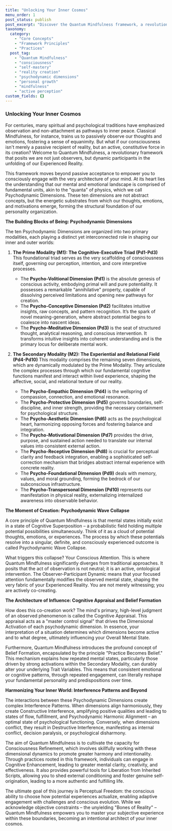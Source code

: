 ```yaml
---
title: "Unlocking Your Inner Cosmos"
menu_order: 1
post_status: publish
post_excerpt: "Discover the Quantum Mindfulness framework, a revolutionary approach to understanding and actively shaping your reality. This post delves into the psychodynamic dimensions that constitute your inner world and explains how conscious attention transforms potential into lived experience, empowering you to master your mental landscape."
taxonomy:
  category:
    - "Core Concepts"
    - "Framework Principles"
    - "Practices"
  post_tag:
    - "Quantum Mindfulness"
    - "consciousness"
    - "self-mastery"
    - "reality creation"
    - "psychodynamic dimensions"
    - "personal growth"
    - "mindfulness"
    - "active perception"
custom_fields: {}
---
```


### Unlocking Your Inner Cosmos

For centuries, many spiritual and psychological traditions have emphasized observation and non-attachment as pathways to inner peace. Classical Mindfulness, for instance, trains us to passively observe our thoughts and emotions, fostering a sense of equanimity. But what if our consciousness isn't merely a passive recipient of reality, but an active, constitutive force in its creation? Welcome to Quantum Mindfulness, a revolutionary framework that posits we are not just observers, but dynamic participants in the unfolding of our Experienced Reality.

This framework moves beyond passive acceptance to empower you to consciously engage with the very architecture of your mind. At its heart lies the understanding that our mental and emotional landscape is comprised of fundamental units, akin to the "quanta" of physics, which we call Psychodynamic Dimensions. These ten dimensions are not abstract concepts, but the energetic substrates from which our thoughts, emotions, and motivations emerge, forming the structural foundation of our personality organization.

**The Building Blocks of Being: Psychodynamic Dimensions**

The ten Psychodynamic Dimensions are organized into two primary modalities, each playing a distinct yet interconnected role in shaping our inner and outer worlds:

1.  **The Prime Modality (M1): The Cognitive-Executive Triad (Pd1-Pd3)**
    This foundational triad serves as the very scaffolding of consciousness itself, governing our perception, intention, and core interpretive processes.
    *   The **Psycho-Volitional Dimension (Pd1)** is the absolute genesis of conscious activity, embodying primal will and pure potentiality. It possesses a remarkable "annihilative" property, capable of dissolving perceived limitations and opening new pathways for creation.
    *   The **Psycho-Conceptive Dimension (Pd2)** facilitates intuitive insights, raw concepts, and pattern recognition. It’s the spark of novel meaning-generation, where abstract potential begins to coalesce into nascent ideas.
    *   The **Psycho-Meditative Dimension (Pd3)** is the seat of structured thought, analytical reasoning, and conscious intervention. It transforms intuitive insights into coherent understanding and is the primary locus for deliberate mental work.

2.  **The Secondary Modality (M2): The Experiential and Relational Field (Pd4-Pd10)**
    This modality comprises the remaining seven dimensions, which are dynamically modulated by the Prime Modality. They articulate the complex processes through which our fundamental cognitive functions manifest and interact within lived experience, shaping the affective, social, and relational texture of our reality.
    *   The **Psycho-Empathic Dimension (Pd4)** is the wellspring of compassion, connection, and emotional resonance.
    *   The **Psycho-Protective Dimension (Pd5)** governs boundaries, self-discipline, and inner strength, providing the necessary containment for psychological structure.
    *   The **Psycho-Aesthetic Dimension (Pd6)** acts as the psychological heart, harmonizing opposing forces and fostering balance and integration.
    *   The **Psycho-Motivational Dimension (Pd7)** provides the drive, purpose, and sustained action needed to translate our internal values into consistent external action.
    *   The **Psycho-Receptive Dimension (Pd8)** is crucial for perceptual clarity and feedback integration, enabling a sophisticated self-correction mechanism that bridges abstract internal experience with concrete reality.
    *   The **Psycho-Foundational Dimension (Pd9)** deals with memory, values, and moral grounding, forming the bedrock of our subconscious infrastructure.
    *   The **Psycho-Transpersonal Dimension (Pd10)** represents our manifestation in physical reality, externalizing internalized awareness into observable behavior.

**The Moment of Creation: Psychodynamic Wave Collapse**

A core principle of Quantum Mindfulness is that mental states initially exist in a state of Cognitive Superposition – a probabilistic field holding multiple potential possibilities simultaneously. Think of it as a cloud of potential thoughts, emotions, or experiences. The process by which these potentials resolve into a singular, definite, and consciously experienced outcome is called Psychodynamic Wave Collapse.

What triggers this collapse? Your Conscious Attention. This is where Quantum Mindfulness significantly diverges from traditional approaches. It posits that the act of observation is not neutral; it is an active, ontological intervention. The Observer-Participant Dynamic means that your focused attention fundamentally modifies the observed mental state, shaping the very fabric of your Experienced Reality. You are not merely witnessing; you are actively co-creating.

**The Architecture of Influence: Cognitive Appraisal and Belief Formation**

How does this co-creation work? The mind's primary, high-level judgment of an observed phenomenon is called the Cognitive Appraisal. This appraisal acts as a "master control signal" that drives the Dimensional Activation of each psychodynamic dimension. In essence, your interpretation of a situation determines which dimensions become active and to what degree, ultimately influencing your Overall Mental State.

Furthermore, Quantum Mindfulness introduces the profound concept of Belief Formation, encapsulated by the principle "Practice Becomes Belief." This mechanism explains how repeated mental states, particularly those driven by strong activations within the Secondary Modality, can durably alter your underlying Trait Variables. This means that consistent emotional or cognitive patterns, through repeated engagement, can literally reshape your fundamental personality and predispositions over time.

**Harmonizing Your Inner World: Interference Patterns and Beyond**

The interactions between these Psychodynamic Dimensions create complex Interference Patterns. When dimensions align harmoniously, they create Constructive Interference, amplifying positive qualities and leading to states of flow, fulfillment, and Psychodynamic Harmonic Alignment – an optimal state of psychological functioning. Conversely, when dimensions conflict, they result in Destructive Interference, manifesting as internal conflict, decision paralysis, or psychological disharmony.

The aim of Quantum Mindfulness is to cultivate the capacity for Consciousness Refinement, which involves skillfully working with these dimensional dynamics to promote greater harmony and intentionality. Through practices rooted in this framework, individuals can engage in Cognitive Enhancement, leading to greater mental clarity, creativity, and effectiveness. It also provides powerful tools for Liberation from Inherited Scripts, allowing you to shed external conditioning and foster genuine self-origination, leading to a more authentic and fulfilling life.

The ultimate goal of this journey is Perceptual Freedom: the conscious ability to choose how potential experiences actualize, enabling adaptive engagement with challenges and conscious evolution. While we acknowledge objective constraints – the unyielding "Bones of Reality" – Quantum Mindfulness empowers you to master your subjective experience within these boundaries, becoming an intentional architect of your inner cosmos.